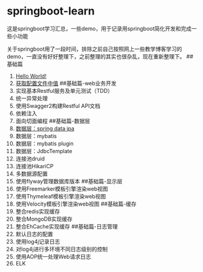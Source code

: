 # springboot-learn
这是springboot学习汇总，一些demo，用于记录用springboot简化开发和完成一些小功能

关于springboot用了一段时间，排除之前自己按照网上一些教学博客学习的demo，一直没有好好整理下，之前整理的其实也很杂乱，现在重新整理下。
##基础篇
1. [Hello World!]()
2. [获取配置文件中值]()
##基础篇-web业务开发
1. 实现基本Restful服务及单元测试（TDD）
2. 统一异常处理
3. 使用Swagger2构建Restful API文档
4. 依赖注入
5. 面向切面编程
##基础篇-数据层
1. [数据层：spring data jpa]()
2. 数据层：mybatis
3. 数据层：mybatis plugin
4. 数据层：JdbcTemplate
5. 连接池druid
6. 连接池HikariCP
6. 多数据源配置
7. 使用flyway管理数据库版本
##基础篇-显示层
1. 使用Freemarker模板引擎渲染web视图
2. 使用Thymeleaf模板引擎渲染web视图
3. 使用Velocity模板引擎渲染web视图
##基础篇-缓存
1. 整合redis实现缓存
2. 整合MongoDB实现缓存
3. 整合EhCache实现缓存
##基础篇-日志管理
1. 默认日志的配置
2. 使用log4j记录日志
3. 对log4j进行多环境不同日志级别的控制
4. 使用AOP统一处理Web请求日志
5. ELK